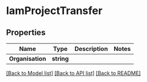 # IamProjectTransfer

## Properties

Name | Type | Description | Notes
------------ | ------------- | ------------- | -------------
**Organisation** | **string** |  | 

[[Back to Model list]](../README.md#documentation-for-models) [[Back to API list]](../README.md#documentation-for-api-endpoints) [[Back to README]](../README.md)


